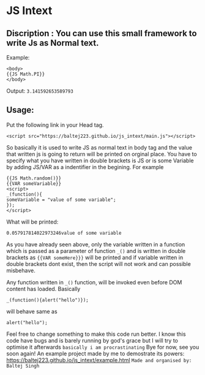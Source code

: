 # JS Intext
## Discription : You can use this small framework to write Js as Normal text.
Example:
```
<body>
{{JS Math.PI}}
</body>
```
Output:
```3.141592653589793```
## Usage:
Put the following link in your Head tag.
```
<script src="https://baltej223.github.io/js_intext/main.js"></script>
```
So basically it is used to write JS as normal text in body tag and the value that written js is going to return will be printed on orginal place. 
You have to specify what you have written in double brackets is JS or is some Variable by adding JS/VAR as a indentifier in the begining. For example
```
{{JS Math.random()}}
{{VAR someVariable}}
<script>
_(function(){
someVariable = "value of some variable";
});
</script>
```
What will be printed:
```
0.057917814022973246value of some variable
```
As you have already seen above, only the variable written in a function which is passed as a parameter of function ```_()``` and is written in double brackets as ```{{VAR someHere}}}``` will be printed and if variable written in double brackets dont exist, then the script will not work and can possible misbehave.

Any function written in ```_()``` function, will be invoked even before DOM content has loaded.
Basically 
```
_(function(){alert("hello")});
```
will behave same as 
```
alert("hello");
```
Feel free to change something to make this code run better. I know this code have bugs and is barely running by god's grace but I will try to optimise it afterwards ```basically i am procrastinating```
Bye for now, see you soon again!
An example project made by me to demostrate its powers:
https://baltej223.github.io/js_intext/example.html
```Made and organised by: Baltej Singh```
